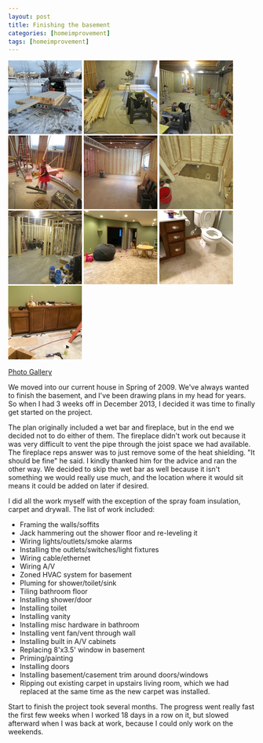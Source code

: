 ```yaml
---
layout: post
title: Finishing the basement
categories: [homeimprovement]
tags: [homeimprovement]
---
```

<div class="row">
		<a href="/images/basement/20131212_151243.jpg" class="fancybox" rel="clock"><img src="/images/basement/20131212_151243t.jpg" alt="Loading lumber in the snow."></a>
		<a href="/images/basement/img_4526.jpg" class="fancybox" rel="clock"><img src="/images/basement/img_4526t.jpg" alt="First day."></a>
		<a href="/images/basement/img_4527.jpg" class="fancybox" rel="clock"><img src="/images/basement/img_4527t.jpg" alt="Framing first day."></a>
		<a href="/images/basement/img_4760.jpg" class="fancybox" rel="clock"><img src="/images/basement/img_4760t.jpg" alt="Little helper."></a>
		<a href="/images/basement/img_4807.jpg" class="fancybox" rel="clock"><img src="/images/basement/img_4807t.jpg" alt="Spray foam completed."></a>
		<a href="/images/basement/img_4774.jpg" class="fancybox" rel="clock"><img src="/images/basement/img_4774t.jpg" alt="Shower floor."></a>
		<a href="/images/basement/img_4706.jpg" class="fancybox" rel="clock"><img src="/images/basement/img_4706t.jpg" alt="Framing completed."></a>
		<a href="/images/basement/img_0487.jpg" class="fancybox" rel="clock"><img src="/images/basement/img_0487t.jpg" alt="Living room."></a>
		<a href="/images/basement/img_0382.jpg" class="fancybox" rel="clock"><img src="/images/basement/img_0382t.jpg" alt="Bathroom."></a>
		<a href="/images/basement/img_0265.jpg" class="fancybox" rel="clock"><img src="/images/basement/img_0265t.jpg" alt="Living room A/V cabinets."></a>
</div>

[Photo Gallery](http://gallery.chuckhays.net/Projects/Coachford-Ave/Basement)

We moved into our current house in Spring of 2009. We've always wanted to finish the basement, and I've been drawing plans in my head for years. So when I had 3 weeks off in December 2013, I decided it was time to finally get started on the project.

The plan originally included a wet bar and fireplace, but in the end we decided not to do either of them. The fireplace didn't work out because it was very difficult to vent the pipe through the joist space we had available. The fireplace reps answer was to just remove some of the heat shielding. "It should be fine" he said. I kindly thanked him for the advice and ran the other way. We decided to skip the wet bar as well because it isn't something we would really use much, and the location where it would sit means it could be added on later if desired.

I did all the work myself with the exception of the spray foam insulation, carpet and drywall. The list of work included:

* Framing the walls/soffits
* Jack hammering out the shower floor and re-leveling it
* Wiring lights/outlets/smoke alarms
* Installing the outlets/switches/light fixtures
* Wiring cable/ethernet
* Wiring A/V 
* Zoned HVAC system for basement
* Pluming for shower/toilet/sink
* Tiling bathroom floor
* Installing shower/door
* Installing toilet
* Installing vanity
* Installing misc hardware in bathroom
* Installing vent fan/vent through wall
* Installing built in A/V cabinets
* Replacing 8'x3.5' window in basement
* Priming/painting
* Installing doors
* Installing basement/casement trim around doors/windows
* Ripping out existing carpet in upstairs living room, which we had replaced at the same time as the new carpet was installed.

Start to finish the project took several months. The progress went really fast the first few weeks when I worked 18 days in a row on it, but slowed afterward when I was back at work, because I could only work on the weekends.



